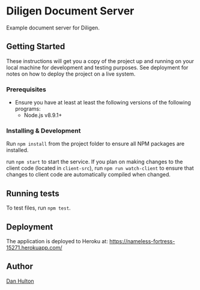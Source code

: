 # Diligen Document Server

Example document server for Diligen.


## Getting Started

These instructions will get you a copy of the project up and running on your local machine for development and testing purposes. See deployment for notes on how to deploy the project on a live system.

### Prerequisites

* Ensure you have at least at least the following versions of the following programs:
  * Node.js v8.9.1+

### Installing & Development

Run `npm install` from the project folder to ensure all NPM packages are installed.

run `npm start` to start the service.  If you plan on making changes to the client code (located in `client-src`), run `npm run watch-client` to ensure that changes to client code are automatically compiled when changed.

## Running tests

To test files, run `npm test`.

## Deployment

The application is deployed to Heroku at: https://nameless-fortress-15271.herokuapp.com/

## Author

[Dan Hulton](http://www.danhulton.com)